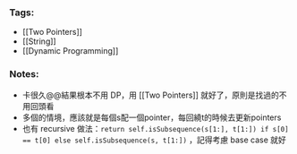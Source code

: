 ### Tags:
- [[Two Pointers]]
- [[String]]
- [[Dynamic Programming]]
### Notes:
- 卡很久@@結果根本不用 DP，用 [[Two Pointers]] 就好了，原則是找過的不用回頭看
- 多個的情境，應該就是每個s配一個pointer，每回繞t的時候去更新pointers
- 也有 recursive 做法：`return self.isSubsequence(s[1:], t[1:]) if s[0] == t[0] else self.isSubsequence(s, t[1:])` ，記得考慮 base case 就好
